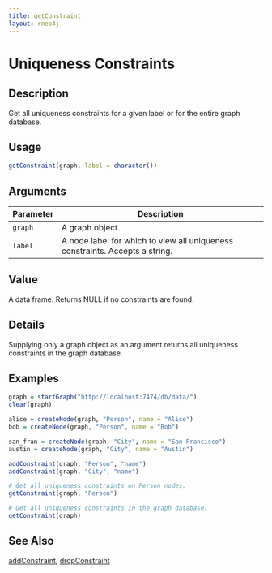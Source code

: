 ```yaml
---
title: getConstraint
layout: rneo4j
---
```


# Uniqueness Constraints

## Description

Get all uniqueness constraints for a given label or for the entire graph database.

## Usage

```r
getConstraint(graph, label = character())
```

## Arguments

| Parameter | Description     |
| --------- | --------------- |
| `graph`   | A graph object. |
| `label`   | A node label for which to view all uniqueness constraints. Accepts a string. |

## Value

A data frame. Returns NULL if no constraints are found.

## Details

Supplying only a graph object as an argument returns all uniqueness constraints in the graph database.

## Examples

```r
graph = startGraph("http://localhost:7474/db/data/")
clear(graph)

alice = createNode(graph, "Person", name = "Alice")
bob = createNode(graph, "Person", name = "Bob")

san_fran = createNode(graph, "City", name = "San Francisco")
austin = createNode(graph, "City", name = "Austin")

addConstraint(graph, "Person", "name")
addConstraint(graph, "City", "name")

# Get all uniqueness constraints on Person nodes.
getConstraint(graph, "Person")

# Get all uniqueness constraints in the graph database.
getConstraint(graph)
```

## See Also

[addConstraint](add-constraint.html), [dropConstraint](drop-constraint.html)